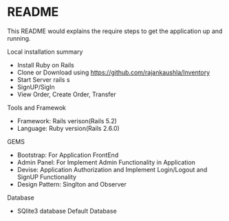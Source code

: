 # README

This README would explains the require steps to get the application up and running.

Local installation summary

* Install Ruby on Rails
* Clone or Download using https://github.com/rajankaushla/Inventory
* Start Server rails s
* SignUP/SigIn 
* View Order, Create Order, Transfer 

Tools and Framewok

* Framework: Rails verison(Rails 5.2)
* Language:  Ruby  version(Rails 2.6.0)

GEMS 
* Bootstrap: For Application FrontEnd 
* Admin Panel: For Implement Admin Functionality in Application
* Devise: Application Authorization and Implement Login/Logout and SignUP  Functionality
* Design Pattern: Singlton and Observer

Database 
* SQlite3 database Default Database

